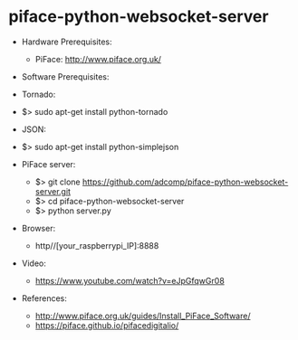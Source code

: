 piface-python-websocket-server
==============================
- Hardware Prerequisites:
  * PiFace: http://www.piface.org.uk/

- Software Prerequisites:
-  Tornado:
  * $> sudo apt-get install python-tornado 
-  JSON:
  * $> sudo apt-get install python-simplejson

- PiFace server:
  * $> git clone https://github.com/adcomp/piface-python-websocket-server.git
  * $> cd piface-python-websocket-server
  * $> python server.py

- Browser: 
  * http//[your_raspberrypi_IP]:8888

- Video:
  * https://www.youtube.com/watch?v=eJpGfqwGr08

- References:
  * http://www.piface.org.uk/guides/Install_PiFace_Software/
  * https://piface.github.io/pifacedigitalio/
